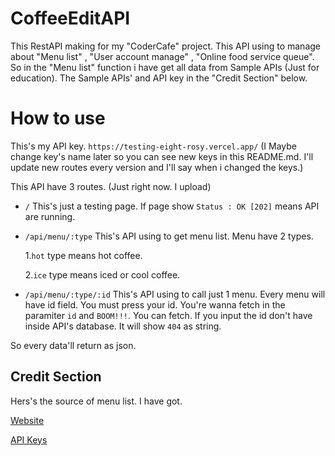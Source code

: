 # CoffeeEditAPI
This RestAPI making for my "CoderCafe" project. This API using to manage about "Menu list" , "User account manage" , "Online food service queue". So in the "Menu list" function i have get all data from Sample APIs (Just for education). The Sample APIs' and API key in the "Credit Section" below.

# How to use

This's my API key. ```https://testing-eight-rosy.vercel.app/``` (I Maybe change key's name later so you can see new keys in this README.md. I'll update new routes every version and I'll say when i changed the keys.)

This API have 3 routes. (Just right now. I upload)
- ```/``` This's just a testing page. If page show ```Status : OK [202]``` means API are running.
- ```/api/menu/:type``` This's API using to get menu list. Menu have 2 types.
    
    1.```hot``` type means hot coffee.
    
    2.```ice``` type means iced or cool coffee.
- ```/api/menu/:type/:id``` This's API using to call just 1 menu. Every menu will have id field. You must press your id. You're wanna fetch in the paramiter ```id``` and ```BOOM!!!```. You can fetch. If you input the id don't have inside API's database. It will show ```404``` as string.

So every data'll return as json.

 ## Credit Section
Hers's the source of menu list. I have got.

[Website](https://sampleapis.com/api-list/coffee)

[API Keys](https://api.sampleapis.com/coffee/hot)
